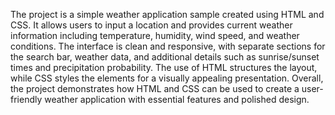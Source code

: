 The project is a simple weather application sample created using HTML and CSS. It allows users to input a location and provides current weather information including temperature, humidity, wind speed, and weather conditions. The interface is clean and responsive, with separate sections for the search bar, weather data, and additional details such as sunrise/sunset times and precipitation probability. The use of HTML structures the layout, while CSS styles the elements for a visually appealing presentation. Overall, the project demonstrates how HTML and CSS can be used to create a user-friendly weather application with essential features and polished design.
